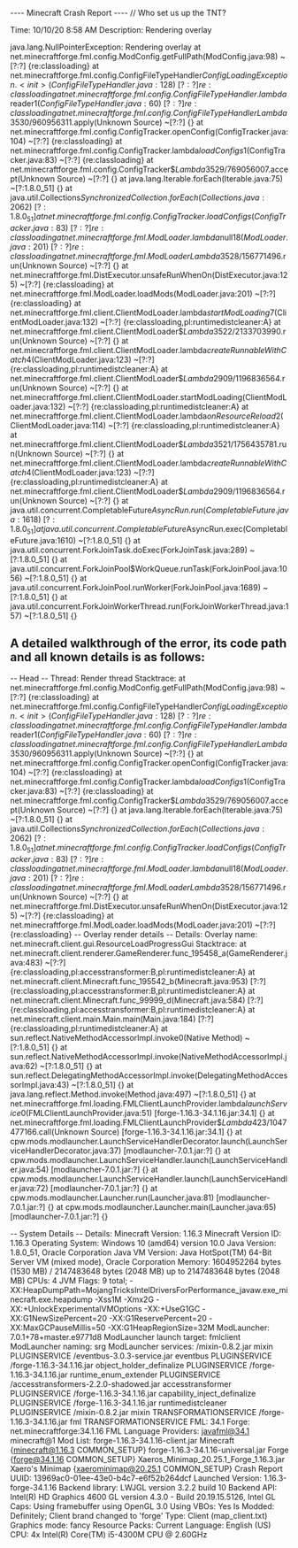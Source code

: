 ---- Minecraft Crash Report ----
// Who set us up the TNT?

Time: 10/10/20 8:58 AM
Description: Rendering overlay

java.lang.NullPointerException: Rendering overlay
	at net.minecraftforge.fml.config.ModConfig.getFullPath(ModConfig.java:98) ~[?:?] {re:classloading}
	at net.minecraftforge.fml.config.ConfigFileTypeHandler$ConfigLoadingException.<init>(ConfigFileTypeHandler.java:128) ~[?:?] {re:classloading}
	at net.minecraftforge.fml.config.ConfigFileTypeHandler.lambda$reader$1(ConfigFileTypeHandler.java:60) ~[?:?] {re:classloading}
	at net.minecraftforge.fml.config.ConfigFileTypeHandler$$Lambda$3530/960956311.apply(Unknown Source) ~[?:?] {}
	at net.minecraftforge.fml.config.ConfigTracker.openConfig(ConfigTracker.java:104) ~[?:?] {re:classloading}
	at net.minecraftforge.fml.config.ConfigTracker.lambda$loadConfigs$1(ConfigTracker.java:83) ~[?:?] {re:classloading}
	at net.minecraftforge.fml.config.ConfigTracker$$Lambda$3529/769056007.accept(Unknown Source) ~[?:?] {}
	at java.lang.Iterable.forEach(Iterable.java:75) ~[?:1.8.0_51] {}
	at java.util.Collections$SynchronizedCollection.forEach(Collections.java:2062) ~[?:1.8.0_51] {}
	at net.minecraftforge.fml.config.ConfigTracker.loadConfigs(ConfigTracker.java:83) ~[?:?] {re:classloading}
	at net.minecraftforge.fml.ModLoader.lambda$null$18(ModLoader.java:201) ~[?:?] {re:classloading}
	at net.minecraftforge.fml.ModLoader$$Lambda$3528/156771496.run(Unknown Source) ~[?:?] {}
	at net.minecraftforge.fml.DistExecutor.unsafeRunWhenOn(DistExecutor.java:125) ~[?:?] {re:classloading}
	at net.minecraftforge.fml.ModLoader.loadMods(ModLoader.java:201) ~[?:?] {re:classloading}
	at net.minecraftforge.fml.client.ClientModLoader.lambda$startModLoading$7(ClientModLoader.java:132) ~[?:?] {re:classloading,pl:runtimedistcleaner:A}
	at net.minecraftforge.fml.client.ClientModLoader$$Lambda$3522/2133703990.run(Unknown Source) ~[?:?] {}
	at net.minecraftforge.fml.client.ClientModLoader.lambda$createRunnableWithCatch$4(ClientModLoader.java:123) ~[?:?] {re:classloading,pl:runtimedistcleaner:A}
	at net.minecraftforge.fml.client.ClientModLoader$$Lambda$2909/1196836564.run(Unknown Source) ~[?:?] {}
	at net.minecraftforge.fml.client.ClientModLoader.startModLoading(ClientModLoader.java:132) ~[?:?] {re:classloading,pl:runtimedistcleaner:A}
	at net.minecraftforge.fml.client.ClientModLoader.lambda$onResourceReload$2(ClientModLoader.java:114) ~[?:?] {re:classloading,pl:runtimedistcleaner:A}
	at net.minecraftforge.fml.client.ClientModLoader$$Lambda$3521/1756435781.run(Unknown Source) ~[?:?] {}
	at net.minecraftforge.fml.client.ClientModLoader.lambda$createRunnableWithCatch$4(ClientModLoader.java:123) ~[?:?] {re:classloading,pl:runtimedistcleaner:A}
	at net.minecraftforge.fml.client.ClientModLoader$$Lambda$2909/1196836564.run(Unknown Source) ~[?:?] {}
	at java.util.concurrent.CompletableFuture$AsyncRun.run(CompletableFuture.java:1618) ~[?:1.8.0_51] {}
	at java.util.concurrent.CompletableFuture$AsyncRun.exec(CompletableFuture.java:1610) ~[?:1.8.0_51] {}
	at java.util.concurrent.ForkJoinTask.doExec(ForkJoinTask.java:289) ~[?:1.8.0_51] {}
	at java.util.concurrent.ForkJoinPool$WorkQueue.runTask(ForkJoinPool.java:1056) ~[?:1.8.0_51] {}
	at java.util.concurrent.ForkJoinPool.runWorker(ForkJoinPool.java:1689) ~[?:1.8.0_51] {}
	at java.util.concurrent.ForkJoinWorkerThread.run(ForkJoinWorkerThread.java:157) ~[?:1.8.0_51] {}


A detailed walkthrough of the error, its code path and all known details is as follows:
---------------------------------------------------------------------------------------

-- Head --
Thread: Render thread
Stacktrace:
	at net.minecraftforge.fml.config.ModConfig.getFullPath(ModConfig.java:98) ~[?:?] {re:classloading}
	at net.minecraftforge.fml.config.ConfigFileTypeHandler$ConfigLoadingException.<init>(ConfigFileTypeHandler.java:128) ~[?:?] {re:classloading}
	at net.minecraftforge.fml.config.ConfigFileTypeHandler.lambda$reader$1(ConfigFileTypeHandler.java:60) ~[?:?] {re:classloading}
	at net.minecraftforge.fml.config.ConfigFileTypeHandler$$Lambda$3530/960956311.apply(Unknown Source) ~[?:?] {}
	at net.minecraftforge.fml.config.ConfigTracker.openConfig(ConfigTracker.java:104) ~[?:?] {re:classloading}
	at net.minecraftforge.fml.config.ConfigTracker.lambda$loadConfigs$1(ConfigTracker.java:83) ~[?:?] {re:classloading}
	at net.minecraftforge.fml.config.ConfigTracker$$Lambda$3529/769056007.accept(Unknown Source) ~[?:?] {}
	at java.lang.Iterable.forEach(Iterable.java:75) ~[?:1.8.0_51] {}
	at java.util.Collections$SynchronizedCollection.forEach(Collections.java:2062) ~[?:1.8.0_51] {}
	at net.minecraftforge.fml.config.ConfigTracker.loadConfigs(ConfigTracker.java:83) ~[?:?] {re:classloading}
	at net.minecraftforge.fml.ModLoader.lambda$null$18(ModLoader.java:201) ~[?:?] {re:classloading}
	at net.minecraftforge.fml.ModLoader$$Lambda$3528/156771496.run(Unknown Source) ~[?:?] {}
	at net.minecraftforge.fml.DistExecutor.unsafeRunWhenOn(DistExecutor.java:125) ~[?:?] {re:classloading}
	at net.minecraftforge.fml.ModLoader.loadMods(ModLoader.java:201) ~[?:?] {re:classloading}
-- Overlay render details --
Details:
	Overlay name: net.minecraft.client.gui.ResourceLoadProgressGui
Stacktrace:
	at net.minecraft.client.renderer.GameRenderer.func_195458_a(GameRenderer.java:483) ~[?:?] {re:classloading,pl:accesstransformer:B,pl:runtimedistcleaner:A}
	at net.minecraft.client.Minecraft.func_195542_b(Minecraft.java:953) [?:?] {re:classloading,pl:accesstransformer:B,pl:runtimedistcleaner:A}
	at net.minecraft.client.Minecraft.func_99999_d(Minecraft.java:584) [?:?] {re:classloading,pl:accesstransformer:B,pl:runtimedistcleaner:A}
	at net.minecraft.client.main.Main.main(Main.java:184) [?:?] {re:classloading,pl:runtimedistcleaner:A}
	at sun.reflect.NativeMethodAccessorImpl.invoke0(Native Method) ~[?:1.8.0_51] {}
	at sun.reflect.NativeMethodAccessorImpl.invoke(NativeMethodAccessorImpl.java:62) ~[?:1.8.0_51] {}
	at sun.reflect.DelegatingMethodAccessorImpl.invoke(DelegatingMethodAccessorImpl.java:43) ~[?:1.8.0_51] {}
	at java.lang.reflect.Method.invoke(Method.java:497) ~[?:1.8.0_51] {}
	at net.minecraftforge.fml.loading.FMLClientLaunchProvider.lambda$launchService$0(FMLClientLaunchProvider.java:51) [forge-1.16.3-34.1.16.jar:34.1] {}
	at net.minecraftforge.fml.loading.FMLClientLaunchProvider$$Lambda$423/1047477166.call(Unknown Source) [forge-1.16.3-34.1.16.jar:34.1] {}
	at cpw.mods.modlauncher.LaunchServiceHandlerDecorator.launch(LaunchServiceHandlerDecorator.java:37) [modlauncher-7.0.1.jar:?] {}
	at cpw.mods.modlauncher.LaunchServiceHandler.launch(LaunchServiceHandler.java:54) [modlauncher-7.0.1.jar:?] {}
	at cpw.mods.modlauncher.LaunchServiceHandler.launch(LaunchServiceHandler.java:72) [modlauncher-7.0.1.jar:?] {}
	at cpw.mods.modlauncher.Launcher.run(Launcher.java:81) [modlauncher-7.0.1.jar:?] {}
	at cpw.mods.modlauncher.Launcher.main(Launcher.java:65) [modlauncher-7.0.1.jar:?] {}


-- System Details --
Details:
	Minecraft Version: 1.16.3
	Minecraft Version ID: 1.16.3
	Operating System: Windows 10 (amd64) version 10.0
	Java Version: 1.8.0_51, Oracle Corporation
	Java VM Version: Java HotSpot(TM) 64-Bit Server VM (mixed mode), Oracle Corporation
	Memory: 1604952264 bytes (1530 MB) / 2147483648 bytes (2048 MB) up to 2147483648 bytes (2048 MB)
	CPUs: 4
	JVM Flags: 9 total; -XX:HeapDumpPath=MojangTricksIntelDriversForPerformance_javaw.exe_minecraft.exe.heapdump -Xss1M -Xmx2G -XX:+UnlockExperimentalVMOptions -XX:+UseG1GC -XX:G1NewSizePercent=20 -XX:G1ReservePercent=20 -XX:MaxGCPauseMillis=50 -XX:G1HeapRegionSize=32M
	ModLauncher: 7.0.1+78+master.e9771d8
	ModLauncher launch target: fmlclient
	ModLauncher naming: srg
	ModLauncher services: 
		/mixin-0.8.2.jar mixin PLUGINSERVICE 
		/eventbus-3.0.3-service.jar eventbus PLUGINSERVICE 
		/forge-1.16.3-34.1.16.jar object_holder_definalize PLUGINSERVICE 
		/forge-1.16.3-34.1.16.jar runtime_enum_extender PLUGINSERVICE 
		/accesstransformers-2.2.0-shadowed.jar accesstransformer PLUGINSERVICE 
		/forge-1.16.3-34.1.16.jar capability_inject_definalize PLUGINSERVICE 
		/forge-1.16.3-34.1.16.jar runtimedistcleaner PLUGINSERVICE 
		/mixin-0.8.2.jar mixin TRANSFORMATIONSERVICE 
		/forge-1.16.3-34.1.16.jar fml TRANSFORMATIONSERVICE 
	FML: 34.1
	Forge: net.minecraftforge:34.1.16
	FML Language Providers: 
		javafml@34.1
		minecraft@1
	Mod List: 
		forge-1.16.3-34.1.16-client.jar Minecraft {minecraft@1.16.3 COMMON_SETUP}
		forge-1.16.3-34.1.16-universal.jar Forge {forge@34.1.16 COMMON_SETUP}
		Xaeros_Minimap_20.25.1_Forge_1.16.3.jar Xaero's Minimap {xaerominimap@20.25.1 COMMON_SETUP}
	Crash Report UUID: 13969ac0-01ee-43e0-b4c7-e6f52b264dcf
	Launched Version: 1.16.3-forge-34.1.16
	Backend library: LWJGL version 3.2.2 build 10
	Backend API: Intel(R) HD Graphics 4600 GL version 4.3.0 - Build 20.19.15.5126, Intel
	GL Caps: Using framebuffer using OpenGL 3.0
	Using VBOs: Yes
	Is Modded: Definitely; Client brand changed to 'forge'
	Type: Client (map_client.txt)
	Graphics mode: fancy
	Resource Packs: 
	Current Language: English (US)
	CPU: 4x Intel(R) Core(TM) i5-4300M CPU @ 2.60GHz
